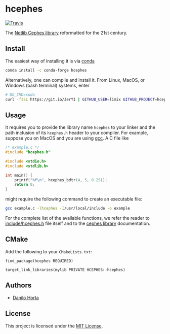 # hcephes

[![Travis](https://travis-ci.com/limix/hcephes.svg?branch=master)](https://travis-ci.com/limix/hcephes)

The [Netlib Cephes library](https://www.netlib.org/cephes/) reformatted for the 21st
century.

## Install

The easiest way of installing it is via [conda](https://conda.io/)

```bash
conda install -c conda-forge hcephes
```

Alternatively, one can compile and install it.
From Linux, MacOS, or Windows (bash terminal) systems, enter

```bash
# DO_CMD=sudo
curl -fsSL https://git.io/JerYI | GITHUB_USER=limix GITHUB_PROJECT=hcephes bash
```

## Usage

It requires you to provide the library name `hcephes` to your linker and the path
inclusion of its `hcephes.h` header to your compiler.
For example, suppose you on MacOS and you are using [gcc](https://www.gnu.org/software/gcc/).
A C file like

```c
/* example.c */
#include "hcephes.h"

#include <stdio.h>
#include <stdlib.h>

int main() {
    printf("%f\n", hcephes_bdtr(4, 5, 0.25));
    return 0;
}
```

might require the following command to create an executable file:

```bash
gcc example.c -lhcephes -I/usr/local/include -o example
```

For the complete list of the available functions, we refer the reader to
[include/hcephes.h](include/hcephes.h) file itself and to the [cephes library](https://www.netlib.org/cephes/)
documentation.

## CMake

Add the following to your `CMakeLists.txt`:

```
find_package(hcephes REQUIRED)

target_link_libraries(mylib PRIVATE HCEPHES::hcephes)
```

## Authors

* [Danilo Horta](https://github.com/horta)

## License

This project is licensed under the [MIT License](https://raw.githubusercontent.com/limix/hcephes/master/LICENSE.md).
